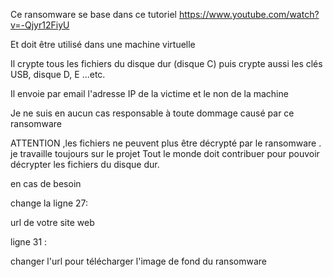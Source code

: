 Ce ransomware se base dans ce tutoriel https://www.youtube.com/watch?v=-Qjyr12FiyU 

 Et doit être utilisé dans une machine virtuelle

Il crypte tous les fichiers du disque dur (disque C) puis crypte aussi les clés USB, disque D, E ...etc.

Il envoie par email l'adresse IP de la victime et le non de la machine

Je ne suis en aucun cas responsable à toute dommage causé par ce ransomware

ATTENTION ,les fichiers ne peuvent plus  être décrypté par le ransomware .
je travaille toujours sur le projet 
Tout le monde doit contribuer pour pouvoir décrypter les fichiers du disque dur.

 en cas de besoin
 
 change la ligne 27:
 
 url de votre site web
 
 ligne 31 :
 
 changer l'url pour télécharger l'image de fond du ransomware




